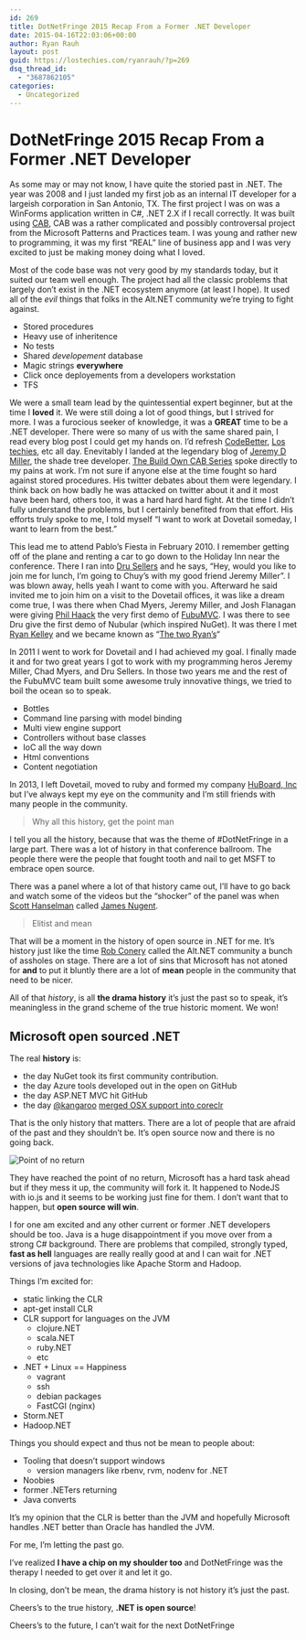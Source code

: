 ```yaml
---
id: 269
title: DotNetFringe 2015 Recap From a Former .NET Developer
date: 2015-04-16T22:03:06+00:00
author: Ryan Rauh
layout: post
guid: https://lostechies.com/ryanrauh/?p=269
dsq_thread_id:
  - "3687862105"
categories:
  - Uncategorized
---
```

# DotNetFringe 2015 Recap From a Former .NET Developer

As some may or may not know, I have quite the storied past in .NET. The year was 2008 and I just landed my first job as an internal IT developer for a largeish corporation in San Antonio, TX. The first project I was on was a WinForms application written in C#, .NET 2.X if I recall correctly. It was built using [CAB](https://msdn.microsoft.com/en-us/library/ff648747.aspx), CAB was a rather complicated and possibly controversal project from the Microsoft Patterns and Practices team. I was young and rather new to programming, it was my first &#8220;REAL&#8221; line of business app and I was very excited to just be making money doing what I loved.

Most of the code base was not very good by my standards today, but it suited our team well enough. The project had all the classic problems that largely don&#8217;t exist in the .NET ecosystem anymore (at least I hope). It used all of the _evil_ things that folks in the Alt.NET community we&#8217;re trying to fight against.

  * Stored procedures
  * Heavy use of inheritence
  * No tests
  * Shared _developement_ database
  * Magic strings **everywhere**
  * Click once deployements from a developers workstation
  * TFS

We were a small team lead by the quintessential expert beginner, but at the time I **loved** it. We were still doing a lot of good things, but I strived for more. I was a furocious seeker of knowledge, it was a **GREAT** time to be a .NET developer. There were so many of us with the same shared pain, I read every blog post I could get my hands on. I&#8217;d refresh [CodeBetter](https://codebetter.com), [Los techies](https://lostechies.com), etc all day. Enevitably I landed at the legendary blog of [Jeremy D Miller](https://twitter.com/jeremydmiller), the shade tree developer. [The Build Own CAB Series](http://codebetter.com/jeremymiller/2007/07/26/the-build-your-own-cab-series-table-of-contents/) spoke directly to my pains at work. I&#8217;m not sure if anyone else at the time fought so hard against stored procedures. His twitter debates about them were legendary. I think back on how badly he was attacked on twitter about it and it most have been hard, others too, it was a hard hard hard fight. At the time I didn&#8217;t fully understand the problems, but I certainly benefited from that effort. His efforts truly spoke to me, I told myself &#8220;I want to work at Dovetail someday, I want to learn from the best.&#8221;

This lead me to attend Pablo&#8217;s Fiesta in February 2010. I remember getting off of the plane and renting a car to go down to the Holiday Inn near the conference. There I ran into [Dru Sellers](https://twitter.com/drusellers) and he says, &#8220;Hey, would you like to join me for lunch, I&#8217;m going to Chuy&#8217;s with my good friend Jeremy Miller&#8221;. I was blown away, hells yeah I want to come with you. Afterward he said invited me to join him on a visit to the Dovetail offices, it was like a dream come true, I was there when Chad Myers, Jeremy Miller, and Josh Flanagan were giving [Phil Haack](https://twitter.com/haacked) the very first demo of [FubuMVC](http://mvc.fubu-project.org/). I was there to see Dru give the first demo of Nubular (which inspired NuGet). It was there I met [Ryan Kelley](https://twitter.com/ryankelley) and we became known as &#8220;[The two Ryan&#8217;s](http://codebetter.com/jeremymiller/2011/05/03/good-introduction-to-fubumvc-from-the-two-ryans/)&#8220;

In 2011 I went to work for Dovetail and I had achieved my goal. I finally made it and for two great years I got to work with my programming heros Jeremy Miller, Chad Myers, and Dru Sellers. In those two years me and the rest of the FubuMVC team built some awesome truly innovative things, we tried to boil the ocean so to speak.

  * Bottles
  * Command line parsing with model binding
  * Multi view engine support
  * Controllers without base classes
  * IoC all the way down 
  * Html conventions
  * Content negotiation

In 2013, I left Dovetail, moved to ruby and formed my company [HuBoard, Inc](https://huboard.com) but I&#8217;ve always kept my eye on the community and I&#8217;m still friends with many people in the community.

> Why all this history, get the point man

I tell you all the history, because that was the theme of #DotNetFringe in a large part. There was a lot of history in that conference ballroom. The people there were the people that fought tooth and nail to get MSFT to embrace open source.

There was a panel where a lot of that history came out, I&#8217;ll have to go back and watch some of the videos but the &#8220;shocker&#8221; of the panel was when [Scott Hanselman](https://twitter.com/shanselman) called [James Nugent](https://twitter.com/jen20).

> Elitist and mean

That will be a moment in the history of open source in .NET for me. It&#8217;s history just like the time [Rob Conery](http://rob.conery.io/) called the Alt.NET community a bunch of assholes on stage. There are a lot of sins that Microsoft has not atoned for **and** to put it bluntly there are a lot of **mean** people in the community that need to be nicer.

All of that _history_, is all **the drama history** it&#8217;s just the past so to speak, it&#8217;s meaningless in the grand scheme of the true historic moment. We won!

## **Microsoft open sourced .NET**

The real **history** is:

  * the day NuGet took its first community contribution. 
  * the day Azure tools developed out in the open on GitHub 
  * the day ASP.NET MVC hit GitHub 
  * the day [@kangaroo](https://github.com/kangaroo) [merged OSX support into coreclr](https://github.com/dotnet/coreclr/pull/105)

That is the only history that matters. There are a lot of people that are afraid of the past and they shouldn&#8217;t be. It&#8217;s open source now and there is no going back.

![Point of no return](https://s3.amazonaws.com/f.cl.ly/items/1B3c2s3x1K3l0n3S1o1O/Image%202015-04-16%20at%203.51.54%20PM.png)

They have reached the point of no return, Microsoft has a hard task ahead but if they mess it up, the community will fork it. It happened to NodeJS with io.js and it seems to be working just fine for them. I don&#8217;t want that to happen, but **open source will win**.

I for one am excited and any other current or former .NET developers should be too. Java is a huge disappointment if you move over from a strong C# background. There are problems that compiled, strongly typed, **fast as hell** languages are really really good at and I can wait for .NET versions of java technologies like Apache Storm and Hadoop.

Things I&#8217;m excited for:

  * static linking the CLR
  * apt-get install CLR
  * CLR support for languages on the JVM 
      * clojure.NET
      * scala.NET
      * ruby.NET
      * etc
  * .NET + Linux == Happiness 
      * vagrant
      * ssh
      * debian packages
      * FastCGI (nginx)
  * Storm.NET
  * Hadoop.NET

Things you should expect and thus not be mean to people about:

  * Tooling that doesn&#8217;t support windows 
      * version managers like rbenv, rvm, nodenv for .NET
  * Noobies 
  * former .NETers returning 
  * Java converts

It&#8217;s my opinion that the CLR is better than the JVM and hopefully Microsoft handles .NET better than Oracle has handled the JVM.

For me, I&#8217;m letting the past go.

I&#8217;ve realized **I have a chip on my shoulder too** and DotNetFringe was the therapy I needed to get over it and let it go.

In closing, don&#8217;t be mean, the drama history is not history it&#8217;s just the past.

Cheers&#8217;s to the true history, **.NET is open source**!

Cheers&#8217;s to the future, I can&#8217;t wait for the next DotNetFringe